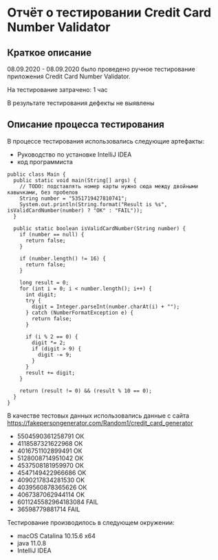 # Отчёт о тестировании Credit Card Number Validator

## Краткое описание

08.09.2020 - 08.09.2020 было проведено ручное тестирование приложения Credit Card Number Validator.

На тестирование затрачено: 1 час

В результате тестирования дефекты не выявлены

## Описание процесса тестирования

В процессе тестирования использовались следующие артефакты:
* Руководство по установке IntelliJ IDEA
* код программиста 

```
public class Main {
  public static void main(String[] args) {
    // TODO: подставлять номер карты нужно сюда между двойными кавычками, без пробелов
    String number = "5351719427810741";
    System.out.println(String.format("Result is %s", isValidCardNumber(number) ? "OK" : "FAIL"));
  }

  public static boolean isValidCardNumber(String number) {
    if (number == null) {
      return false;
    }

    if (number.length() != 16) {
      return false;
    }

    long result = 0;
    for (int i = 0; i < number.length(); i++) {
      int digit;
      try {
        digit = Integer.parseInt(number.charAt(i) + "");
      } catch (NumberFormatException e) {
        return false;
      }

      if (i % 2 == 0) {
        digit *= 2;
        if (digit > 9) {
          digit -= 9;
        }
      }
      result += digit;
    }

    return (result != 0) && (result % 10 == 0);
  }
}
```

В качестве тестовых данных использовались данные с сайта https://fakepersongenerator.com/Random1/credit_card_generator
* 5504590361258791 ОК
* 4118587321622968 ОК
* 4016751102899491 ОК
* 5128008714951042 ОК
* 4537508181959970 ОК
* 4547149422966686 OK
* 4090217834281530 OK
* 4039560878365626 ОК
* 4067387062944114 OK
* 6011245582964183084 FAIL
* 36598779881714 FAIL

Тестирование производилось в следующем окружении:
* macOS Catalina 10.15.6 x64 
* java 11.0.8
* IntelliJ IDEA